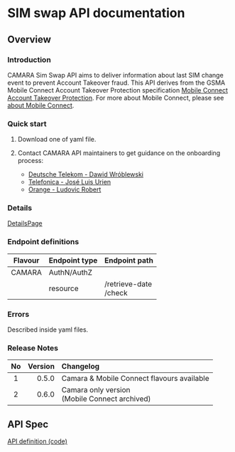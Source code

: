 # SIM swap API documentation

## Overview

### Introduction

CAMARA Sim Swap API aims to deliver information about last SIM change event to prevent Account Takeover fraud. This API derives from the GSMA Mobile Connect Account Takeover Protection specification [Mobile Connect Account Takeover Protection](https://www.gsma.com/identity/wp-content/uploads/2022/12/IDY.24-Mobile-Connect-Account-Takeover-Protection-Definition-and-Technical-Requirements-v2.0.pdf).  For more about Mobile Connect, please see [about Mobile Connect](https://mobileconnect.io/).

### Quick start

1. Download one of yaml file.
2. Contact CAMARA API maintainers to get guidance on the onboarding process:

   * [Deutsche Telekom - Dawid Wróblewski](https://github.com/DT-DawidWroblewski)
   * [Telefonica - José Luis Urien](https://github.com/jlurien)
   * [Orange - Ludovic Robert](https://github.com/bigludo7)

### Details

[DetailsPage](../../documentation/API_documentation/CAMARA/Check_sim_swap_API.md)


### Endpoint definitions


|Flavour|Endpoint type|Endpoint path|
|---|---|---|
|CAMARA|AuthN/AuthZ||
||resource|/retrieve-date<br>/check|

### Errors

Described inside yaml files.

### Release Notes

|No|Version|Changelog|
|:---:|---:|:---|
|1|0.5.0|Camara & Mobile Connect flavours available|
|2|0.6.0|Camara only version<br>(Mobile Connect archived)|

## API Spec
[API definition (code)](../../code/API_definitions/CAMARA/checkSimSwap-v0.3.0.camara.swagger.yaml)


